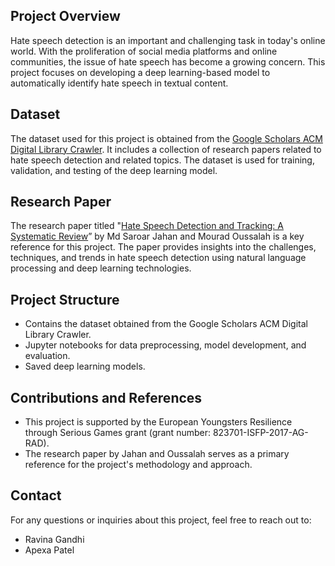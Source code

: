 ## Project Overview

Hate speech detection is an important and challenging task in today's online world. With the proliferation of social media platforms and online communities, the issue of hate speech has become a growing concern. This project focuses on developing a deep learning-based model to automatically identify hate speech in textual content.

## Dataset

The dataset used for this project is obtained from the [Google Scholars ACM Digital Library Crawler](https://github.com/saroarjahan/Google_sholars_ACM_digital_library_crawler). It includes a collection of research papers related to hate speech detection and related topics. The dataset is used for training, validation, and testing of the deep learning model.

## Research Paper

The research paper titled "[Hate Speech Detection and Tracking: A Systematic Review](https://pdf.sciencedirectassets.com/271597/1-s2.0-S0925231223X0023X/1-s2.0-S0925231223003557/main.pdf?X-Amz-Security-Token=...)” by Md Saroar Jahan and Mourad Oussalah is a key reference for this project. The paper provides insights into the challenges, techniques, and trends in hate speech detection using natural language processing and deep learning technologies.

## Project Structure

- Contains the dataset obtained from the Google Scholars ACM Digital Library Crawler.
- Jupyter notebooks for data preprocessing, model development, and evaluation.
- Saved deep learning models.

## Contributions and References

- This project is supported by the European Youngsters Resilience through Serious Games grant (grant number: 823701-ISFP-2017-AG-RAD).
- The research paper by Jahan and Oussalah serves as a primary reference for the project's methodology and approach.

## Contact

For any questions or inquiries about this project, feel free to reach out to:

- Ravina Gandhi
- Apexa Patel
